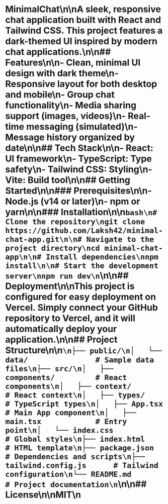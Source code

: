 # MinimalChat\n\nA sleek, responsive chat application built with React and Tailwind CSS. This project features a dark-themed UI inspired by modern chat applications.\n\n## Features\n\n- Clean, minimal UI design with dark theme\n- Responsive layout for both desktop and mobile\n- Group chat functionality\n- Media sharing support (images, videos)\n- Real-time messaging (simulated)\n- Message history organized by date\n\n## Tech Stack\n\n- **React**: UI framework\n- **TypeScript**: Type safety\n- **Tailwind CSS**: Styling\n- **Vite**: Build tool\n\n## Getting Started\n\n### Prerequisites\n\n- Node.js (v14 or later)\n- npm or yarn\n\n### Installation\n\n```bash\n# Clone the repository\ngit clone https://github.com/Laksh42/minimal-chat-app.git\n\n# Navigate to the project directory\ncd minimal-chat-app\n\n# Install dependencies\nnpm install\n\n# Start the development server\nnpm run dev\n```\n\n## Deployment\n\nThis project is configured for easy deployment on Vercel. Simply connect your GitHub repository to Vercel, and it will automatically deploy your application.\n\n## Project Structure\n\n```\n├── public/\n│   └── data/               # Sample data files\n├── src/\n│   ├── components/         # React components\n│   ├── context/            # React context\n│   ├── types/              # TypeScript types\n│   ├── App.tsx             # Main App component\n│   ├── main.tsx            # Entry point\n│   └── index.css           # Global styles\n├── index.html              # HTML template\n├── package.json            # Dependencies and scripts\n├── tailwind.config.js      # Tailwind configuration\n└── README.md               # Project documentation\n```\n\n## License\n\nMIT\n
